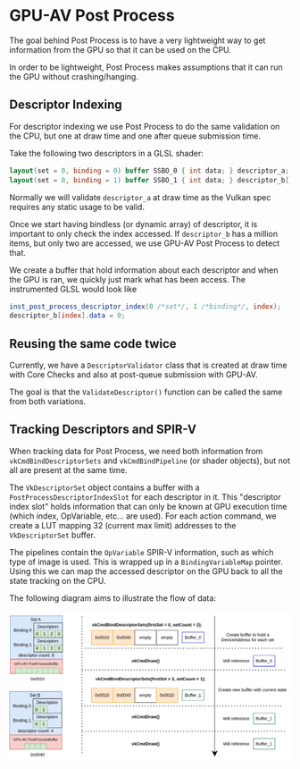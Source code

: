 # GPU-AV Post Process

The goal behind Post Process is to have a very lightweight way to get information from the GPU so that it can be used on the CPU.

In order to be lightweight, Post Process makes assumptions that it can run the GPU without crashing/hanging.

## Descriptor Indexing

For descriptor indexing we use Post Process to do the same validation on the CPU, but one at draw time and one after queue submission time.

Take the following two descriptors in a GLSL shader:

```glsl
layout(set = 0, binding = 0) buffer SSBO_0 { int data; } descriptor_a;
layout(set = 0, binding = 1) buffer SSBO_1 { int data; } descriptor_b[];
```

Normally we will validate `descriptor_a` at draw time as the Vulkan spec requires any static usage to be valid.

Once we start having bindless (or dynamic array) of descriptor, it is important to only check the index accessed. If `descriptor_b` has a million items, but only two are accessed, we use GPU-AV Post Process to detect that.

We create a buffer that hold information about each descriptor and when the GPU is ran, we quickly just mark what has been access. The instrumented GLSL would look like

```glsl
inst_post_process_descriptor_index(0 /*set*/, 1 /*binding*/, index);
descriptor_b[index].data = 0;
```

## Reusing the same code twice

Currently, we have a `DescriptorValidator` class that is created at draw time with Core Checks and also at post-queue submission with GPU-AV.

The goal is that the `ValidateDescriptor()` function can be called the same from both variations.

## Tracking Descriptors and SPIR-V

When tracking data for Post Process, we need both information from `vkCmdBindDescriptorSets` and `vkCmdBindPipeline` (or shader objects), but not all are present at the same time.

The `VkDescriptorSet` object contains a buffer with a `PostProcessDescriptorIndexSlot` for each descriptor in it. This "descriptor index slot" holds information that can only be known at GPU execution time (which index, OpVariable, etc... are used). For each action command, we create a LUT mapping 32 (current max limit) addresses to the `VkDescriptorSet` buffer.

The pipelines contain the `OpVariable` SPIR-V information, such as which type of image is used. This is wrapped up in a `BindingVariableMap` pointer. Using this we can map the accessed descriptor on the GPU back to all the state tracking on the CPU.

The following diagram aims to illustrate the flow of data:

![alt_text](images/post_processing.svg "Post Processing")
